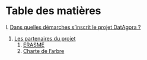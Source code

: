 # Table des matières


I. [Dans quelles démarches s’inscrit le projet DatAgora ?](#I)
   1. [Les partenaires du projet](#IA)
       1. [ERASME](#IA1)
       1. [Charte de l’arbre](#IA2)
        

